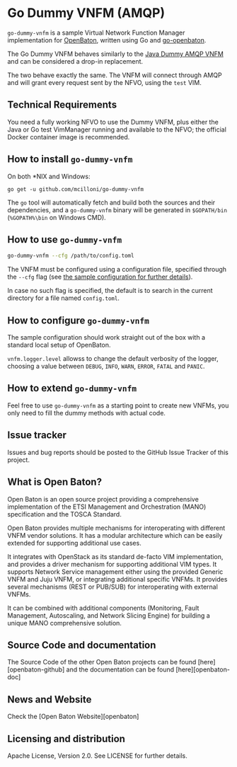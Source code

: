 # Go Dummy VNFM (AMQP)
`go-dummy-vnfm` is a sample Virtual Network Function Manager implementation for [OpenBaton](http://openbaton.github.io), written using Go and [go-openbaton](http://github.com/mcilloni/go-openbaton).

The Go Dummy VNFM behaves similarly to the [Java Dummy AMQP VNFM](https://github.com/openbaton/dummy-vnfm-amqp) and can be considered a drop-in replacement.

The two behave exactly the same. The VNFM will connect through AMQP and will grant every request sent by the NFVO, using the `test` VIM.

## Technical Requirements

You need a fully working NFVO to use the Dummy VNFM, plus either the Java or Go test VimManager running and available to the NFVO; the official Docker container image is recommended.

## How to install `go-dummy-vnfm`

On both *NIX and Windows:
```shell
go get -u github.com/mcilloni/go-dummy-vnfm
```

The `go` tool will automatically fetch and build both the sources and their dependencies, and a `go-dummy-vnfm` binary will be generated in `$GOPATH/bin` (`%GOPATH%\bin` on Windows CMD).

## How to use `go-dummy-vnfm`

 ```bash
 go-dummy-vnfm --cfg /path/to/config.toml
 ```

The VNFM must be configured using a configuration file, specified through the `--cfg` flag (see [the sample configuration for further details](https://raw.githubusercontent.com/mcilloni/go-dummy-vnfm/master/config.toml.sample)).

In case no such flag is specified, the default is to search in the current directory for a file named `config.toml`.

## How to configure `go-dummy-vnfm`

The sample configuration should work straight out of the box with a standard local setup of OpenBaton.

`vnfm.logger.level` allowss to change the default verbosity of the logger, choosing a value between `DEBUG`, `INFO`, `WARN`, `ERROR`, `FATAL` and `PANIC`.

## How to extend `go-dummy-vnfm`

Feel free to use `go-dummy-vnfm` as a starting point to create new VNFMs, you only need to fill the dummy methods with actual code.

## Issue tracker

Issues and bug reports should be posted to the GitHub Issue Tracker of this project.

## What is Open Baton?

Open Baton is an open source project providing a comprehensive implementation of the ETSI Management and Orchestration (MANO) specification and the TOSCA Standard.

Open Baton provides multiple mechanisms for interoperating with different VNFM vendor solutions. It has a modular architecture which can be easily extended for supporting additional use cases. 

It integrates with OpenStack as its standard de-facto VIM implementation, and provides a driver mechanism for supporting additional VIM types. It supports Network Service management either using the provided Generic VNFM and Juju VNFM, or integrating additional specific VNFMs. It provides several mechanisms (REST or PUB/SUB) for interoperating with external VNFMs. 

It can be combined with additional components (Monitoring, Fault Management, Autoscaling, and Network Slicing Engine) for building a unique MANO comprehensive solution.

## Source Code and documentation

The Source Code of the other Open Baton projects can be found [here][openbaton-github] and the documentation can be found [here][openbaton-doc]

## News and Website

Check the [Open Baton Website][openbaton]

## Licensing and distribution
Apache License, Version 2.0. See LICENSE for further details.
